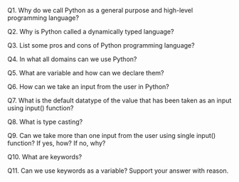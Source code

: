 Q1. Why do we call Python as a general purpose and high-level programming language?

Q2. Why is Python called a dynamically typed language?

Q3. List some pros and cons of Python programming language?

Q4. In what all domains can we use Python?

Q5. What are variable and how can we declare them?

Q6. How can we take an input from the user in Python?

Q7. What is the default datatype of the value that has been taken as an input using input() function?

Q8. What is type casting?

Q9. Can we take more than one input from the user using single input() function? If yes, how? If no, why?

Q10. What are keywords?

Q11. Can we use keywords as a variable? Support your answer with reason.
